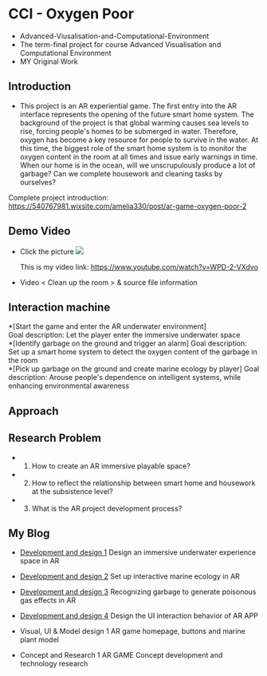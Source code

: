 # CCI - Oxygen Poor <AR Game>
* Advanced-Viusalisation-and-Computational-Environment
* The term-final project for course Advanced Visualisation and Computational Environment  
* MY Original Work
  
  
## Introduction

* This project is an AR experiential game. The first entry into the AR interface represents the opening of the future smart home system. The background of the project is that global warming causes sea levels to rise, forcing people's homes to be submerged in water. Therefore, oxygen has become a key resource for people to survive in the water. At this time, the biggest role of the smart home system is to monitor the oxygen content in the room at all times and issue early warnings in time. When our home is in the ocean, will we unscrupulously produce a lot of garbage? Can we complete housework and cleaning tasks by ourselves?  

Complete project introduction: https://540767981.wixsite.com/amelia330/post/ar-game-oxygen-poor-2  
  
  
## Demo Video
 
* Click the picture
  <img src="https://cortex.persona.co/w/4000/q/67/i/6eab27c0d648fd881bf61e5034196c441a42c76ae1318378fd165a653699d668/post_extinction_5664.jpg">
  
  This is my video link: https://www.youtube.com/watch?v=WPD-2-VXdvo
  
* Video < Clean up the room > & source file information

  
## Interaction machine 
  
*[Start the game and enter the AR underwater environment]  
 Goal description: Let the player enter the immersive underwater space  
*[Identify garbage on the ground and trigger an alarm]
 Goal description: Set up a smart home system to detect the oxygen content of the garbage in the room  
*[Pick up garbage on the ground and create marine ecology by player]
 Goal description: Arouse people's dependence on intelligent systems, while enhancing environmental awareness


## Approach

  
## Research Problem
* 1. How to create an AR immersive playable space?
* 2. How to reflect the relationship between smart home and housework at the subsistence level?
* 3. What is the AR project development process?
  
  
## My Blog 
  
* [Development and design 1](https://540767981.wixsite.com/amelia330/post/ar-game-oxygen-poor-2)
  Design an immersive underwater experience space in AR

* [Development and design 2](https://540767981.wixsite.com/amelia330/post/ar-game-oxygen-poor)
  Set up interactive marine ecology in AR
  
* [Development and design 3](https://540767981.wixsite.com/amelia330/post/ar-game-oxygen-poor-1)
  Recognizing garbage to generate poisonous gas effects in AR

* [Development and design 4](https://540767981.wixsite.com/amelia330/post/ar-game-oxygen-poor-3)
  Design the UI interaction behavior of AR APP
   
* Visual, UI & Model design 1
  AR game homepage, buttons and marine plant model
    
* Concept and Research 1
  AR GAME Concept development and technology research
   
